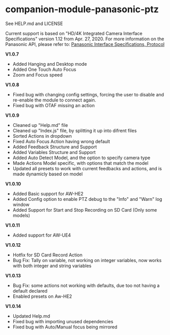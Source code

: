 # companion-module-panasonic-ptz
See HELP.md and LICENSE

Current support is based on "HD/4K Integrated Camera Interface Specifications" version 1.12 from Apr. 27, 2020.
For more information on the Panasonic API, please refer to:
[Panasonic Interface Specifications, Protocol](https://eww.pass.panasonic.co.jp/pro-av/support/content/guide/EN/top.html)

**V1.0.7**
* Added Hanging and Desktop mode
* Added One Touch Auto Focus
* Zoom and Focus speed

**V1.0.8**
* Fixed bug with changing config settings, forcing the user to disable and re-enable the module to connect again.
* Fixed bug with OTAF missing an action

**V1.0.9**
* Cleaned up "Help.md" file
* Cleaned up "Index.js" file, by splitting it up into difrent files
* Sorted Actions in dropdown
* Fixed Auto Focus Action having wrong default
* Added Feedback Structure and Support
* Added Variables Structure and Support
* Added Auto Detect Model, and the option to specify camera type
* Made Actions Model specific, with options that match the model
* Updated all presets to work with current feedbacks and actions, and is made dynamicly based on model

**V1.0.10**
* Added Basic support for AW-HE2
* Added Config option to enable PTZ debug to the "Info" and "Warn" log window
* Added Support for Start and Stop Recording on SD Card (Only some models)

**V1.0.11**
* Added support for AW-UE4

**V1.0.12**
* Hotfix for SD Card Record Action
* Bug Fix: Tally on variable, not working on integer variables, now works with both integer and string variables

**V1.0.13**
* Bug Fix: some actions not working with defaults, due too not having a default declared
* Enabled presets on Aw-HE2

**V1.0.14**
* Updated Help.md
* Fixed bug with importing unused dependencies
* Fixed bug with Auto/Manual focus being mirrored